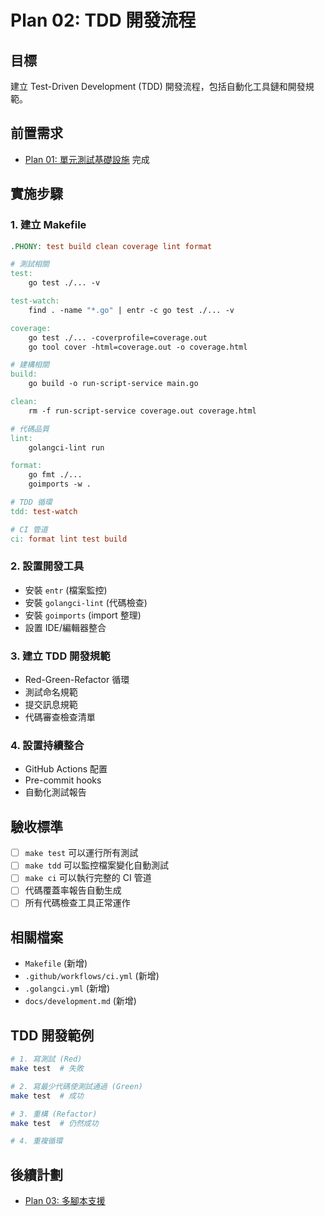 # Plan 02: TDD 開發流程

## 目標
建立 Test-Driven Development (TDD) 開發流程，包括自動化工具鏈和開發規範。

## 前置需求
- [Plan 01: 單元測試基礎設施](01-unit-testing.md) 完成

## 實施步驟

### 1. 建立 Makefile
```makefile
.PHONY: test build clean coverage lint format

# 測試相關
test:
	go test ./... -v

test-watch:
	find . -name "*.go" | entr -c go test ./... -v

coverage:
	go test ./... -coverprofile=coverage.out
	go tool cover -html=coverage.out -o coverage.html

# 建構相關
build:
	go build -o run-script-service main.go

clean:
	rm -f run-script-service coverage.out coverage.html

# 代碼品質
lint:
	golangci-lint run

format:
	go fmt ./...
	goimports -w .

# TDD 循環
tdd: test-watch

# CI 管道
ci: format lint test build
```

### 2. 設置開發工具
- 安裝 `entr` (檔案監控)
- 安裝 `golangci-lint` (代碼檢查)
- 安裝 `goimports` (import 整理)
- 設置 IDE/編輯器整合

### 3. 建立 TDD 開發規範
- Red-Green-Refactor 循環
- 測試命名規範
- 提交訊息規範
- 代碼審查檢查清單

### 4. 設置持續整合
- GitHub Actions 配置
- Pre-commit hooks
- 自動化測試報告

## 驗收標準
- [ ] `make test` 可以運行所有測試
- [ ] `make tdd` 可以監控檔案變化自動測試
- [ ] `make ci` 可以執行完整的 CI 管道
- [ ] 代碼覆蓋率報告自動生成
- [ ] 所有代碼檢查工具正常運作

## 相關檔案
- `Makefile` (新增)
- `.github/workflows/ci.yml` (新增)
- `.golangci.yml` (新增)
- `docs/development.md` (新增)

## TDD 開發範例
```bash
# 1. 寫測試 (Red)
make test  # 失敗

# 2. 寫最少代碼使測試通過 (Green)  
make test  # 成功

# 3. 重構 (Refactor)
make test  # 仍然成功

# 4. 重複循環
```

## 後續計劃
- [Plan 03: 多腳本支援](03-multi-script-support.md)